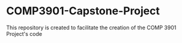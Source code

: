 # COMP3901-Capstone-Project
This repository is created to facilitate the creation of the COMP 3901 Project's code
